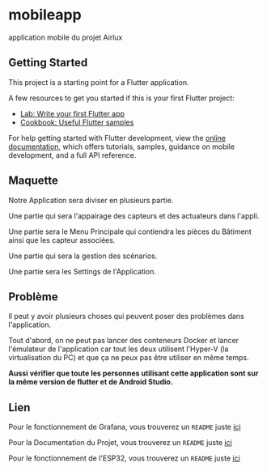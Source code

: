 # mobileapp

application mobile du projet Airlux

## Getting Started

This project is a starting point for a Flutter application.

A few resources to get you started if this is your first Flutter project:

- [Lab: Write your first Flutter app](https://docs.flutter.dev/get-started/codelab)
- [Cookbook: Useful Flutter samples](https://docs.flutter.dev/cookbook)

For help getting started with Flutter development, view the
[online documentation](https://docs.flutter.dev/), which offers tutorials,
samples, guidance on mobile development, and a full API reference.

## Maquette



Notre Application sera diviser en plusieurs partie.

Une partie qui sera l'appairage des capteurs et des actuateurs dans l'appli.

Une partie sera le Menu Principale qui contiendra les pièces du Bâtiment ainsi que les capteur associées.

Une partie qui sera la gestion des scénarios.

Une partie sera les Settings de l'Application.

## Problème

Il peut y avoir plusieurs choses qui peuvent poser des problèmes dans l'application.

Tout d'abord, on ne peut pas lancer des conteneurs Docker et lancer l'émulateur de l'application car tout les deux utilisent l'Hyper-V (la virtualisation du PC) et que ça ne peux pas être utiliser en même temps.

**Aussi vérifier que toute les personnes utilisant cette application sont sur la même version de flutter et de Android Studio.**



## Lien

Pour le fonctionnement de Grafana, vous trouverez un `README` juste [ici](/Documentation/Grafana/README.md)

Pour la Documentation du Projet, vous trouverez un `README` juste [ici](/Documentation/README.md)

Pour le fonctionnement de l'ESP32, vous trouverez un `README` juste [ici](/Documentation/ESP32//README.md)

